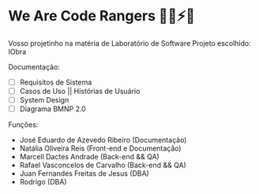 # We Are Code Rangers 🦸‍♂️⚡🤖

Vosso projetinho na matéria de Laboratório de Software
Projeto escolhido: IObra

Documentação:
  
  - [ ] Requisitos de Sistema
  - [ ] Casos de Uso || Histórias de Usuário
  - [ ] System Design
  - [ ] Diagrama BMNP 2.0

Funções:
- José Eduardo de Azevedo Ribeiro (Documentação)
- Natália Oliveira Reis (Front-end e Documentação)
- Marcell Dactes Andrade (Back-end && QA)
- Rafael Vasconcelos de Carvalho (Back-end && QA)
- Juan Fernandes Freitas de Jesus (DBA)
- Rodrigo (DBA)

